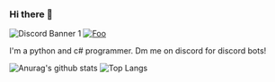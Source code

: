 ### Hi there 👋
![Discord Banner 1](https://discordapp.com/api/guilds/747168555094638662/widget.png?style=shield)
<a href="https://www.fiverr.com/mjk134/an-amazing-discord-bot" rel="some text">![Foo](https://media.discordapp.net/attachments/757321690366607420/786326017748238356/image.png)</a>

I'm a python and c# programmer. Dm me on discord for discord bots!

![Anurag's github stats](https://github-readme-stats.vercel.app/api?username=mjk134)
![Top Langs](https://github-readme-stats.vercel.app/api/top-langs/?username=mjk134&layout=compact)
<!--
**mjk134/mjk134** is a ✨ _special_ ✨ repository because its `README.md` (this file) appears on your GitHub profile.

Here are some ideas to get you started:

- 🔭 I’m currently working on ...
- 🌱 I’m currently learning ...
- 👯 I’m looking to collaborate on ...
- 🤔 I’m looking for help with ...
- 💬 Ask me about ...
- 📫 How to reach me: ...
- 😄 Pronouns: ...
- ⚡ Fun fact: ...
-->
